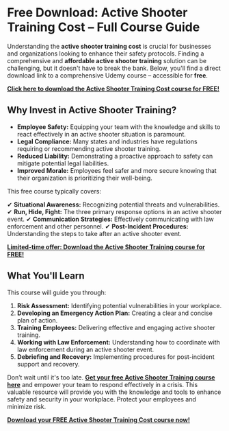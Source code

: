 # Free Download: Active Shooter Training Cost – Full Course Guide

Understanding the **active shooter training cost** is crucial for businesses and organizations looking to enhance their safety protocols. Finding a comprehensive and **affordable active shooter training** solution can be challenging, but it doesn't have to break the bank. Below, you'll find a direct download link to a comprehensive Udemy course – accessible for **free**.

[**Click here to download the Active Shooter Training Cost course for FREE!**](https://udemywork.com/active-shooter-training-cost)

## Why Invest in Active Shooter Training?

*   **Employee Safety:** Equipping your team with the knowledge and skills to react effectively in an active shooter situation is paramount.
*   **Legal Compliance:** Many states and industries have regulations requiring or recommending active shooter training.
*   **Reduced Liability:** Demonstrating a proactive approach to safety can mitigate potential legal liabilities.
*   **Improved Morale:** Employees feel safer and more secure knowing that their organization is prioritizing their well-being.

This free course typically covers:

✔ **Situational Awareness:** Recognizing potential threats and vulnerabilities.
✔ **Run, Hide, Fight:** The three primary response options in an active shooter event.
✔ **Communication Strategies:** Effectively communicating with law enforcement and other personnel.
✔ **Post-Incident Procedures:** Understanding the steps to take after an active shooter event.

[**Limited-time offer: Download the Active Shooter Training course for FREE!**](https://udemywork.com/active-shooter-training-cost)

## What You'll Learn

This course will guide you through:

1.  **Risk Assessment:** Identifying potential vulnerabilities in your workplace.
2.  **Developing an Emergency Action Plan:** Creating a clear and concise plan of action.
3.  **Training Employees:** Delivering effective and engaging active shooter training.
4.  **Working with Law Enforcement:** Understanding how to coordinate with law enforcement during an active shooter event.
5.  **Debriefing and Recovery:** Implementing procedures for post-incident support and recovery.

Don’t wait until it's too late. **[Get your free Active Shooter Training course here](https://udemywork.com/active-shooter-training-cost)** and empower your team to respond effectively in a crisis. This valuable resource will provide you with the knowledge and tools to enhance safety and security in your workplace. Protect your employees and minimize risk.

[**Download your FREE Active Shooter Training Cost course now!**](https://udemywork.com/active-shooter-training-cost)
